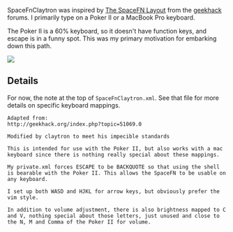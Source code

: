 SpaceFnClaytron was inspired by [The SpaceFN Layout][spacefn-layout] from the [geekhack][geekhack] forums.
I primarily type on a Poker II or a MacBook Pro keyboard.

The Poker II is a 60% keyboard,
so it doesn't have function keys,
and escape is in a funny spot.
This was my primary motivation for embarking down this path.

![][pokerII]

## Details

For now, the note at the top of `SpaceFnClaytron.xml`.
See that file for more details on specific keyboard mappings.

```
Adapted from:
http://geekhack.org/index.php?topic=51069.0

Modified by claytron to meet his impecible standards

This is intended for use with the Poker II, but also works with a mac
keyboard since there is nothing really special about these mappings.

My private.xml forces ESCAPE to be BACKQUOTE so that using the shell
is bearable with the Poker II. This allows the SpaceFN to be usable on
any keyboard.

I set up both WASD and HJKL for arrow keys, but obviously prefer the
vim style.

In addition to volume adjustment, there is also brightness mapped to C
and V, nothing special about those letters, just unused and close to
the N, M and Comma of the Poker II for volume.
```

[spacefn-layout]: https://geekhack.org/index.php?topic=51069
[geekhack]: https://geekhack.org
[pokerII]: images/pokerII.jpg
